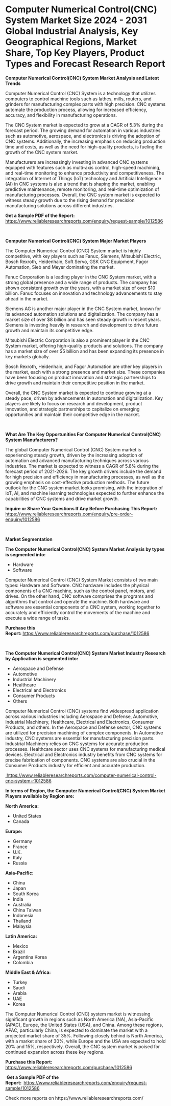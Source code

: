 <p><h1>Computer Numerical Control(CNC) System Market Size 2024 - 2031 Global Industrial Analysis, Key Geographical Regions, Market Share, Top Key Players, Product Types and Forecast Research Report</h1></p><p><strong>Computer Numerical Control(CNC) System Market Analysis and Latest Trends</strong></p>
<p><p>Computer Numerical Control (CNC) System is a technology that utilizes computers to control machine tools such as lathes, mills, routers, and grinders for manufacturing complex parts with high precision. CNC systems automate the production process, allowing for increased efficiency, accuracy, and flexibility in manufacturing operations.</p><p>The CNC System market is expected to grow at a CAGR of 5.3% during the forecast period. The growing demand for automation in various industries such as automotive, aerospace, and electronics is driving the adoption of CNC systems. Additionally, the increasing emphasis on reducing production time and costs, as well as the need for high-quality products, is fueling the growth of the CNC system market.</p><p>Manufacturers are increasingly investing in advanced CNC systems equipped with features such as multi-axis control, high-speed machining, and real-time monitoring to enhance productivity and competitiveness. The integration of Internet of Things (IoT) technology and Artificial Intelligence (AI) in CNC systems is also a trend that is shaping the market, enabling predictive maintenance, remote monitoring, and real-time optimization of manufacturing processes. Overall, the CNC system market is expected to witness steady growth due to the rising demand for precision manufacturing solutions across different industries.</p></p>
<p><strong>Get a Sample PDF of the Report:&nbsp;</strong> <a href="https://www.reliableresearchreports.com/enquiry/request-sample/1012586">https://www.reliableresearchreports.com/enquiry/request-sample/1012586</a></p>
<p>&nbsp;</p>
<p><strong>Computer Numerical Control(CNC) System Major Market Players</strong></p>
<p><p>The Computer Numerical Control (CNC) System market is highly competitive, with key players such as Fanuc, Siemens, Mitsubishi Electric, Bosch Rexroth, Heidenhain, Soft Servo, GSK CNC Equipment, Fagor Automation, Sieb and Meyer dominating the market.</p><p>Fanuc Corporation is a leading player in the CNC System market, with a strong global presence and a wide range of products. The company has shown consistent growth over the years, with a market size of over $10 billion. Fanuc focuses on innovation and technology advancements to stay ahead in the market.</p><p>Siemens AG is another major player in the CNC System market, known for its advanced automation solutions and digitalization. The company has a market size of over $8 billion and has seen steady growth in recent years. Siemens is investing heavily in research and development to drive future growth and maintain its competitive edge.</p><p>Mitsubishi Electric Corporation is also a prominent player in the CNC System market, offering high-quality products and solutions. The company has a market size of over $5 billion and has been expanding its presence in key markets globally.</p><p>Bosch Rexroth, Heidenhain, and Fagor Automation are other key players in the market, each with a strong presence and market size. These companies have been focusing on product innovation and strategic partnerships to drive growth and maintain their competitive position in the market.</p><p>Overall, the CNC System market is expected to continue growing at a steady pace, driven by advancements in automation and digitalization. Key players are likely to focus on research and development, product innovation, and strategic partnerships to capitalize on emerging opportunities and maintain their competitive edge in the market.</p></p>
<p>&nbsp;</p>
<p><strong>What Are The Key Opportunities For Computer Numerical Control(CNC) System Manufacturers?</strong></p>
<p><p>The global Computer Numerical Control (CNC) System market is experiencing steady growth, driven by the increasing adoption of automation and advanced manufacturing techniques across various industries. The market is expected to witness a CAGR of 5.8% during the forecast period of 2021-2026. The key growth drivers include the demand for high precision and efficiency in manufacturing processes, as well as the growing emphasis on cost-effective production methods. The future outlook for the CNC system market looks promising, with the integration of IoT, AI, and machine learning technologies expected to further enhance the capabilities of CNC systems and drive market growth.</p></p>
<p><strong>Inquire or Share Your Questions If Any Before Purchasing This Report:</strong> <a href="https://www.reliableresearchreports.com/enquiry/pre-order-enquiry/1012586">https://www.reliableresearchreports.com/enquiry/pre-order-enquiry/1012586</a></p>
<p>&nbsp;</p>
<p><strong>Market Segmentation</strong></p>
<p><strong>The Computer Numerical Control(CNC) System Market Analysis by types is segmented into:</strong></p>
<p><ul><li>Hardware</li><li>Software</li></ul></p>
<p><p>Computer Numerical Control (CNC) System Market consists of two main types: Hardware and Software. CNC hardware includes the physical components of a CNC machine, such as the control panel, motors, and drives. On the other hand, CNC software comprises the programs and algorithms that control and operate the machine. Both hardware and software are essential components of a CNC system, working together to accurately and efficiently control the movements of the machine and execute a wide range of tasks.</p></p>
<p><strong>Purchase this Report:&nbsp;</strong><a href="https://www.reliableresearchreports.com/purchase/1012586">https://www.reliableresearchreports.com/purchase/1012586</a></p>
<p>&nbsp;</p>
<p><strong>The Computer Numerical Control(CNC) System Market Industry Research by Application is segmented into:</strong></p>
<p><ul><li>Aerospace and Defense</li><li>Automotive</li><li>Industrial Machinery</li><li>Healthcare</li><li>Electrical and Electronics</li><li>Consumer Products</li><li>Others</li></ul></p>
<p><p>Computer Numerical Control (CNC) systems find widespread application across various industries including Aerospace and Defense, Automotive, Industrial Machinery, Healthcare, Electrical and Electronics, Consumer Products, and others. In the Aerospace and Defense sector, CNC systems are utilized for precision machining of complex components. In Automotive industry, CNC systems are essential for manufacturing precision parts. Industrial Machinery relies on CNC systems for accurate production processes. Healthcare sector uses CNC systems for manufacturing medical devices. Electrical and Electronics industry benefits from CNC systems for precise fabrication of components. CNC systems are also crucial in the Consumer Products industry for efficient and accurate production.</p></p>
<p><a href="https://www.reliableresearchreports.com/computer-numerical-control-cnc-system-r1012586">&nbsp;https://www.reliableresearchreports.com/computer-numerical-control-cnc-system-r1012586</a></p>
<p><strong>In terms of Region, the Computer Numerical Control(CNC) System Market Players available by Region are:</strong></p>
<p>
    <p> <strong> North America: </strong>
        <ul>
            <li>United States</li>
            <li>Canada</li>
        </ul>
        </p> 
    <p> <strong> Europe: </strong>
        <ul>
            <li>Germany</li>
            <li>France</li>
            <li>U.K.</li>
            <li>Italy</li>
            <li>Russia</li>
        </ul>
        </p> 
    <p> <strong> Asia-Pacific: </strong>
        <ul>
            <li>China</li>
            <li>Japan</li>
            <li>South Korea</li>
            <li>India</li>
            <li>Australia</li>
            <li>China Taiwan</li>
            <li>Indonesia</li>
            <li>Thailand</li>
            <li>Malaysia</li>
        </ul>
        </p> 
    <p> <strong> Latin America: </strong>
        <ul>
            <li>Mexico</li>
            <li>Brazil</li>
            <li>Argentina Korea</li>
            <li>Colombia</li>
        </ul>
        </p> 
    <p> <strong> Middle East & Africa: </strong>
        <ul>
            <li>Turkey</li>
            <li>Saudi</li>
            <li>Arabia</li>
            <li>UAE</li>
            <li>Korea</li>
        </ul>
    </p>
    </p>
<p><p>The Computer Numerical Control (CNC) system market is witnessing significant growth in regions such as North America (NA), Asia-Pacific (APAC), Europe, the United States (USA), and China. Among these regions, APAC, particularly China, is expected to dominate the market with a projected market share of 35%. Following closely behind is North America, with a market share of 30%, while Europe and the USA are expected to hold 20% and 15%, respectively. Overall, the CNC system market is poised for continued expansion across these key regions.</p></p>
<p><strong>Purchase this Report: </strong><a href="https://www.reliableresearchreports.com/purchase/1012586">https://www.reliableresearchreports.com/purchase/1012586</a></p>
<p>&nbsp;<strong>Get a Sample PDF of the Report:&nbsp;&nbsp;</strong><a href="https://www.reliableresearchreports.com/enquiry/request-sample/1012586">https://www.reliableresearchreports.com/enquiry/request-sample/1012586</a></p>
<p><strong></strong></p>
<p>Check more reports on https://www.reliableresearchreports.com/</p>